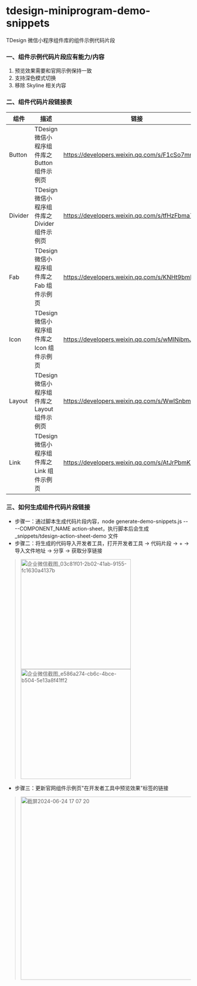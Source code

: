# tdesign-miniprogram-demo-snippets

TDesign 微信小程序组件库的组件示例代码片段

### 一、组件示例代码片段应有能力/内容
1. 预览效果需要和官网示例保持一致
2. 支持深色模式切换
3. 移除 Skyline 相关内容


### 二、组件代码片段链接表
| 组件    | 描述                                          | 链接                                            |
| ------- | --------------------------------------------- | ----------------------------------------------- |
| Button  | TDesign 微信小程序组件库之 Button 组件示例页  | https://developers.weixin.qq.com/s/F1cSo7mm75SS |
| Divider | TDesign 微信小程序组件库之 Divider 组件示例页 | https://developers.weixin.qq.com/s/tfHzFbma7IS4 |
| Fab     | TDesign 微信小程序组件库之 Fab 组件示例页     | https://developers.weixin.qq.com/s/KNHt9bmB7OSc |
| Icon    | TDesign 微信小程序组件库之 Icon 组件示例页    | https://developers.weixin.qq.com/s/wMINibmJ7WSQ |
| Layout  | TDesign 微信小程序组件库之 Layout 组件示例页  | https://developers.weixin.qq.com/s/WwISnbmq7RSC |
| Link    | TDesign 微信小程序组件库之 Link 组件示例页    | https://developers.weixin.qq.com/s/AtJrPbmK7mSK |


### 三、如何生成组件代码片段链接
- 步骤一：通过脚本生成代码片段内容，node generate-demo-snippets.js -- --COMPONENT_NAME action-sheet，执行脚本后会生成_snippets/tdesign-action-sheet-demo 文件
- 步骤二：将生成的代码导入开发者工具，打开开发者工具 -> 代码片段 -> + -> 导入文件地址 -> 分享 -> 获取分享链接
> <img width="300" alt="企业微信截图_03c81f01-2b02-41ab-9155-fc1630a4137b" src="https://github.com/Tencent/tdesign-miniprogram/assets/51158141/38d5a9a6-afda-492e-8a0b-6cc65dd2f7ac">
> <img width="300" alt="企业微信截图_e586a274-cb6c-4bce-b504-5e13a8f41ff2" src="https://github.com/Tencent/tdesign-miniprogram/assets/51158141/1ec33035-3723-4c6b-b8a2-14c874db9e32">
- 步骤三：更新官网组件示例页"在开发者工具中预览效果"标签的链接
> <img width="500" alt="截屏2024-06-24 17 07 20" src="https://github.com/Tencent/tdesign-miniprogram/assets/51158141/1836eb92-de97-47cf-8ffe-73a492a1a485">